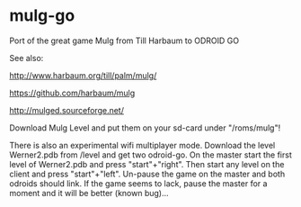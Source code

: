 # mulg-go
Port of the great game Mulg from Till Harbaum to ODROID GO

See also:

http://www.harbaum.org/till/palm/mulg/

https://github.com/harbaum/mulg

http://mulged.sourceforge.net/

Download Mulg Level and put them on your sd-card under "/roms/mulg"!


There is also an experimental wifi multiplayer mode. Download the level Werner2.pdb from /level and get two odroid-go. On the master start the first level of Werner2.pdb and press "start"+"right". Then start any level on the client and press "start"+"left". Un-pause the game on the master and both odroids should link. If the game seems to lack, pause the master for a moment and it will be better (known bug)...
